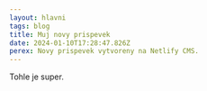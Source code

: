 ```yaml
---
layout: hlavni
tags: blog
title: Muj novy prispevek
date: 2024-01-10T17:28:47.826Z
perex: Novy prispevek vytvoreny na Netlify CMS.
---
```

Tohle je super.